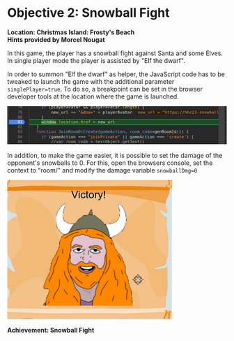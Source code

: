 # Objective 2: Snowball Fight
**Location: Christmas Island: Frosty's Beach**  
**Hints provided by Morcel Nougat**

In this game, the player has a snowball fight against Santa and some Elves.
In single player mode the player is assisted by "Elf the dwarf".

In order to summon "Elf the dwarf" as helper, the JavaScript code has to be tweaked to launch the game with the additional parameter `singlePlayer=true`. To do so, a breakpoint can be set in the browser developer tools at the location where the game is launched.

![Breakpoint](https://github.com/joergschwarzwaelder/hhc2023/blob/main/Objective-2/breakpoint.png)

In addition, to make the game easier, it is possible to set the damage of the opponent's snowballs to 0.
For this, open the browsers console, set the context to "room/" and modify the damage variable `snowballDmg=0`

![Win](https://github.com/joergschwarzwaelder/hhc2023/blob/main/Objective-2/win.png)

**Achievement: Snowball Fight**
<!--stackedit_data:
eyJoaXN0b3J5IjpbLTMxMjk0MDMwNCw3NDk0MDQ1MjgsMTM2MT
EwMjc4OSwtMTczMDYxMTgzMSwxNTQyOTM5OTUxXX0=
-->